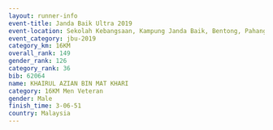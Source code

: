 ```yaml
---
layout: runner-info 
event-title: Janda Baik Ultra 2019
event-location: Sekolah Kebangsaan, Kampung Janda Baik, Bentong, Pahang, Malaysia
event_category: jbu-2019 
category_km: 16KM  
overall_rank: 149
gender_rank: 126
category_rank: 36
bib: 62064
name: KHAIRUL AZIAN BIN MAT KHARI
category: 16KM Men Veteran
gender: Male
finish_time: 3-06-51
country: Malaysia
---
```

